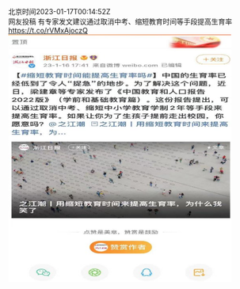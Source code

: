 北京时间2023-01-17T00:14:52Z<br>网友投稿
有专家发文建议通过取消中考、缩短教育时间等手段提高生育率 https://t.co/rVMxAjoczQ<br><img src='/temp/image/2023/y-Month-1/1615019764304183308_0.jpg' width='450' height='500'><br><br>